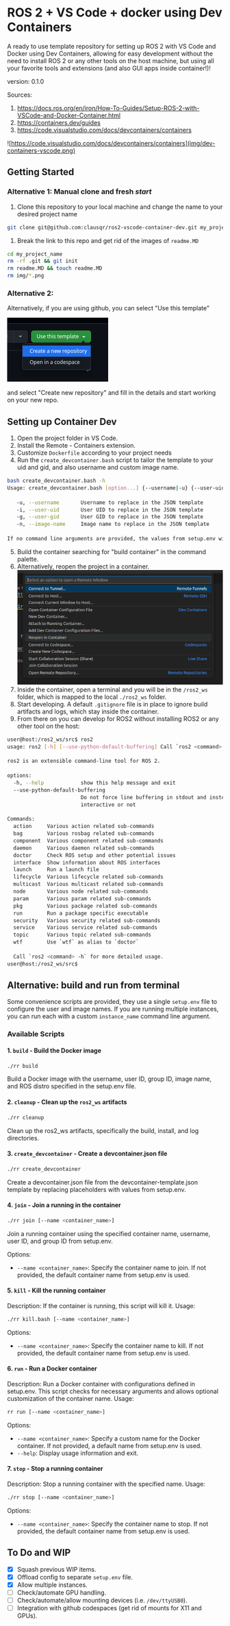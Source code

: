 # ROS 2 + VS Code + docker using Dev Containers

A ready to use template repository for setting up ROS 2 with VS Code and Docker using Dev Containers, allowing for easy development without the need to install ROS 2 or any other tools on the host machine, but using all your favorite tools and extensions (and also GUI apps inside container!)!

version: 0.1.0

Sources:

1. https://docs.ros.org/en/iron/How-To-Guides/Setup-ROS-2-with-VSCode-and-Docker-Container.html
2. https://containers.dev/guides
3. https://code.visualstudio.com/docs/devcontainers/containers

![https://code.visualstudio.com/docs/devcontainers/containers](img/dev-containers-vscode.png)

## Getting Started

### Alternative 1: Manual clone and fresh *start*

1. Clone this repository to your local machine and change the name to your desired project name

```bash
git clone git@github.com:clausqr/ros2-vscode-container-dev.git my_project_name
```

1. Break the link to this repo and get rid of the images of `readme.MD`

```bash
cd my_project_name
rm -rf .git && git init
rm readme.MD && touch readme.MD
rm img/*.png
```

### Alternative 2:

Alternatively, if you are using github, you can select "Use this template"

![github-template-button](img/github-template.png)

and select "Create new repository" and fill in the details and start working on your new repo.

## Setting up Container Dev

1. Open the project folder in VS Code.
2. Install the Remote - Containers extension.
3. Customize `Dockerfile` according to your project needs
4. Run the `create_devcontainer.bash` script to tailor the template to your uid and gid, and also username and custom image name.
  
```bash
bash create_devcontainer.bash -h
Usage: create_devcontainer.bash [option...] {--username|-u} {--user-uid|-i} {--user-gid|-g} {--image-name|-n}

   -u, --username       Username to replace in the JSON template
   -i, --user-uid       User UID to replace in the JSON template
   -g, --user-gid       User GID to replace in the JSON template
   -n, --image-name     Image name to replace in the JSON template

If no command line arguments are provided, the values from setup.env will be used.
```

5. Build the container searching for "build container" in the command palette.
6. Alternatively, reopen the project in a container.
![reopen-in-container](img/reopen-in-container.png)
7. Inside the container, open a terminal and you will be in the `/ros2_ws` folder, which is mapped to the local `./ros2_ws` folder.
8. Start developing. A default `.gitignore` file is in place to ignore build artifacts and logs, which stay inside the container.
9. From there on you can develop for ROS2 without installing ROS2 or any other tool on the host:

```bash
user@host:/ros2_ws/src$ ros2
usage: ros2 [-h] [--use-python-default-buffering] Call `ros2 <command> -h` for more detailed usage. ...

ros2 is an extensible command-line tool for ROS 2.

options:
  -h, --help            show this help message and exit
  --use-python-default-buffering
                        Do not force line buffering in stdout and instead use the python default buffering, which might be affected by PYTHONUNBUFFERED/-u and depends on whatever stdout is
                        interactive or not

Commands:
  action     Various action related sub-commands
  bag        Various rosbag related sub-commands
  component  Various component related sub-commands
  daemon     Various daemon related sub-commands
  doctor     Check ROS setup and other potential issues
  interface  Show information about ROS interfaces
  launch     Run a launch file
  lifecycle  Various lifecycle related sub-commands
  multicast  Various multicast related sub-commands
  node       Various node related sub-commands
  param      Various param related sub-commands
  pkg        Various package related sub-commands
  run        Run a package specific executable
  security   Various security related sub-commands
  service    Various service related sub-commands
  topic      Various topic related sub-commands
  wtf        Use `wtf` as alias to `doctor`

  Call `ros2 <command> -h` for more detailed usage.
user@host:/ros2_ws/src$
```

## Alternative: build and run from terminal

Some convenience scripts are provided, they use a single `setup.env` file to configure the user and image names. 
If you are running multiple instances, you can run each with a custom `instance_name` command line argument.

### Available Scripts



#### 1. `build` - Build the Docker image

```bash
./rr build
```

Build a Docker image with the username, user ID, group ID, image name, and ROS distro specified in the setup.env file.

#### 2. `cleanup` - Clean up the `ros2_ws` artifacts

```bash
./rr cleanup
```

Clean up the ros2_ws artifacts, specifically the build, install, and log directories.

#### 3. `create_devcontainer` - Create a devcontainer.json file

```bash
./rr create_devcontainer
```

Create a devcontainer.json file from the devcontainer-template.json template by replacing placeholders with values from setup.env.

#### 4. `join` - Join a running in the container

```bash
./rr join [--name <container_name>]
```

Join a running container using the specified container name, username, user ID, and group ID from setup.env.

Options:
- `--name <container_name>`: Specify the container name to join. If not provided, the default container name from setup.env is used.

#### 5. `kill` - Kill the running container

Description: If the container is running, this script will kill it.
Usage:

```bash
./rr kill.bash [--name <container_name>]
```

Options:

- `--name <container_name>`: Specify the container name to kill. If not provided, the default container name from setup.env is used.

#### 6. `run` - Run a Docker container

Description:
Run a Docker container with configurations defined in setup.env. This script checks for necessary arguments and allows optional customization of the container name.
Usage:

```bash
rr run [--name <container_name>]
```

Options:

- `--name <container_name>`: Specify a custom name for the Docker container. If not provided, a default name from setup.env is used.
- `--help`: Display usage information and exit.

#### 7. `stop` - Stop a running container

Description:
Stop a running container with the specified name.
Usage:

```bash
./rr stop [--name <container_name>]
```

Options:

- `--name <container_name>`: Specify the container name to stop. If not provided, the default container name from setup.env is used.

## To Do and WIP

- [x] Squash previous WIP items.
- [x] Offload config to separate `setup.env` file.
- [x] Allow multiple instances.
- [ ] Check/automate GPU handling.
- [ ] Check/automate/allow mounting devices (i.e. `/dev/ttyUSB0`).
- [ ] Integration with github codespaces (get rid of mounts for X11 and GPUs).